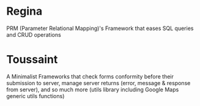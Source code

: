 # Regina
PRM (Parameter Relational Mapping)'s Framework that eases SQL queries and CRUD operations 

# Toussaint
A Minimalist Frameworks that check forms conformity before their submission to server, 
manage server returns (error, message & response from server), and so much more (utils library including Google Maps generic utils functions)   